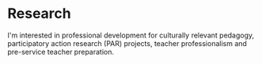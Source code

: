 # Research
I'm interested in professional development for culturally relevant pedagogy, participatory action research (PAR) projects, teacher professionalism and pre-service teacher preparation. 
